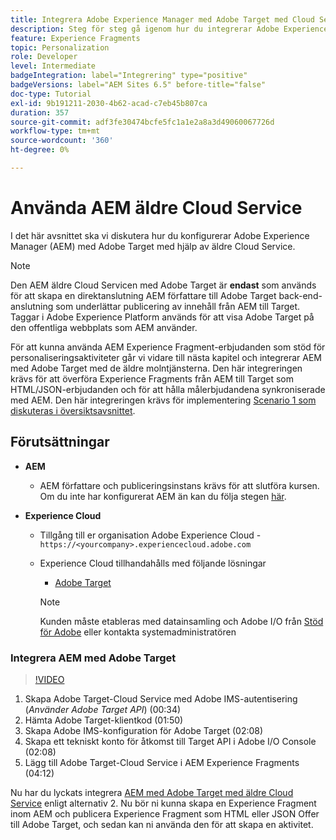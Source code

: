 ```yaml
---
title: Integrera Adobe Experience Manager med Adobe Target med Cloud Service
description: Steg för steg gå igenom hur du integrerar Adobe Experience Manager (AEM) med Adobe Target med AEM Cloud Service
feature: Experience Fragments
topic: Personalization
role: Developer
level: Intermediate
badgeIntegration: label="Integrering" type="positive"
badgeVersions: label="AEM Sites 6.5" before-title="false"
doc-type: Tutorial
exl-id: 9b191211-2030-4b62-acad-c7eb45b807ca
duration: 357
source-git-commit: adf3fe30474bcfe5fc1a1e2a8a3d49060067726d
workflow-type: tm+mt
source-wordcount: '360'
ht-degree: 0%

---
```


# Använda AEM äldre Cloud Service

I det här avsnittet ska vi diskutera hur du konfigurerar Adobe Experience Manager (AEM) med Adobe Target med hjälp av äldre Cloud Service.

>[!NOTE]
>
> Den AEM äldre Cloud Servicen med Adobe Target är **endast** som används för att skapa en direktanslutning AEM författare till Adobe Target back-end-anslutning som underlättar publicering av innehåll från AEM till Target. Taggar i Adobe Experience Platform används för att visa Adobe Target på den offentliga webbplats som AEM använder.

För att kunna använda AEM Experience Fragment-erbjudanden som stöd för personaliseringsaktiviteter går vi vidare till nästa kapitel och integrerar AEM med Adobe Target med de äldre molntjänsterna. Den här integreringen krävs för att överföra Experience Fragments från AEM till Target som HTML/JSON-erbjudanden och för att hålla målerbjudandena synkroniserade med AEM. Den här integreringen krävs för implementering [Scenario 1 som diskuteras i översiktsavsnittet](./overview.md#personalization-using-aem-experience-fragment).

## Förutsättningar

* **AEM**

   * AEM författare och publiceringsinstans krävs för att slutföra kursen. Om du inte har konfigurerat AEM än kan du följa stegen [här](./implementation.md#set-up-aem).

* **Experience Cloud**
   * Tillgång till er organisation Adobe Experience Cloud - `https://<yourcompany>.experiencecloud.adobe.com`
   * Experience Cloud tillhandahålls med följande lösningar
      * [Adobe Target](https://experiencecloud.adobe.com)

     >[!NOTE]
     >
     > Kunden måste etableras med datainsamling och Adobe I/O från [Stöd för Adobe](https://helpx.adobe.com/se/contact/enterprise-support.ec.html) eller kontakta systemadministratören

### Integrera AEM med Adobe Target

>[!VIDEO](https://video.tv.adobe.com/v/28428?quality=12&learn=on)

1. Skapa Adobe Target-Cloud Service med Adobe IMS-autentisering (*Använder Adobe Target API*) (00:34)
2. Hämta Adobe Target-klientkod (01:50)
3. Skapa Adobe IMS-konfiguration för Adobe Target (02:08)
4. Skapa ett tekniskt konto för åtkomst till Target API i Adobe I/O Console (02:08)
5. Lägg till Adobe Target-Cloud Service i AEM Experience Fragments (04:12)

Nu har du lyckats integrera [AEM med Adobe Target med äldre Cloud Service](./using-aem-cloud-services.md#integrating-aem-target-options) enligt alternativ 2. Nu bör ni kunna skapa en Experience Fragment inom AEM och publicera Experience Fragment som HTML eller JSON Offer till Adobe Target, och sedan kan ni använda den för att skapa en aktivitet.
